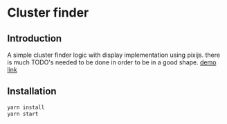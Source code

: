 # Cluster finder

## Introduction

A simple cluster finder logic with display implementation using pixijs. there is much TODO's needed to be done in order to be in a good shape. [demo link](https://ryuzeke.github.io/cluster-finder/)

## Installation
```bash
yarn install
yarn start
```
